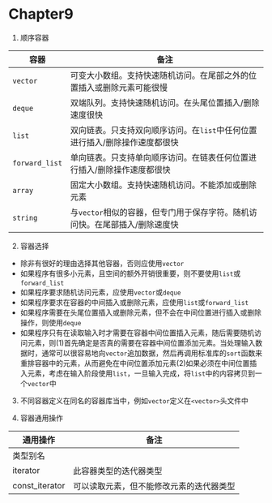 # Chapter9

1. 顺序容器

| 容器           | 备注                                                         |
| -------------- | ------------------------------------------------------------ |
| `vector`       | 可变大小数组。支持快速随机访问。在尾部之外的位置插入或删除元素可能很慢 |
| `deque`        | 双端队列。支持快速随机访问。在头尾位置插入/删除速度很快      |
| `list`         | 双向链表。只支持双向顺序访问。在`list`中任何位置进行插入/删除操作速度都很快 |
| `forward_list` | 单向链表。只支持单向顺序访问。在链表任何位置进行插入/删除操作速度都很快 |
| `array`        | 固定大小数组。支持快速随机访问。不能添加或删除元素           |
| `string`       | 与`vector`相似的容器，但专门用于保存字符。随机访问快。在尾部插入/删除速度快 |

2. 容器选择

* 除非有很好的理由选择其他容器，否则应使用`vector`
* 如果程序有很多小元素，且空间的额外开销很重要，则不要使用`list`或`forward_list`
* 如果程序要求随机访问元素，应使用`vector`或`deque`
* 如果程序要求在容器的中间插入或删除元素，应使用`list`或`forward_list`
* 如果程序需要在头尾位置插入或删除元素，但不会在中间位置进行插入或删除操作，则使用`deque`
* 如果程序只有在读取输入时才需要在容器中间位置插入元素，随后需要随机访问元素，则(1)首先确定是否真的需要在容器中间位置添加元素。当处理输入数据时，通常可以很容易地向`vector`追加数据，然后再调用标准库的`sort`函数来重排容器中的元素，从而避免在中间位置添加元素(2)如果必须在中间位置插入元素，考虑在输入阶段使用`list`，一旦输入完成，将`list`中的内容拷贝到一个`vector`中

3. 不同容器定义在同名的容器库当中，例如`vector`定义在`<vector>`头文件中

4. 容器通用操作

| 通用操作       | 备注                                     |
| -------------- | ---------------------------------------- |
| 类型别名       |                                          |
| iterator       | 此容器类型的迭代器类型                   |
| const_iterator | 可以读取元素，但不能修改元素的迭代器类型 |

